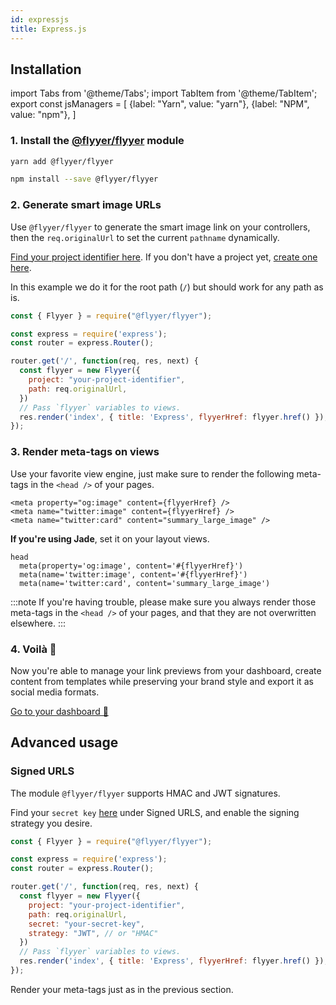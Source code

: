 ```yaml
---
id: expressjs
title: Express.js
---
```


<!-- TODO -->
<!-- > Repository: https://github.com/useflyyer/integration-examples/tree/main/examples/express -->

## Installation

<!-- MDX variables -->
import Tabs from '@theme/Tabs';
import TabItem from '@theme/TabItem';
export const jsManagers = [
  {label: "Yarn", value: "yarn"},
  {label: "NPM", value: "npm"},
]

### 1. Install the [@flyyer/flyyer](./flyyer-js.md) module

<Tabs groupId="js-manager" defaultValue="yarn" values={jsManagers}>
<TabItem value="yarn">

```bash title="Terminal.app"
yarn add @flyyer/flyyer
```

</TabItem>

<TabItem value="npm">

```bash title="Terminal.app"
npm install --save @flyyer/flyyer
```

</TabItem>
</Tabs>

### 2. Generate smart image URLs

Use `@flyyer/flyyer` to generate the smart image link on your controllers, then the `req.originalUrl` to set the current `pathname` dynamically.

[Find your project identifier here](https://flyyer.io/dashboard/_/projects/_/integrate?ref=docs). If you don't have a project yet, [create one here](https://flyyer.io/get-started?ref=docs).

In this example we do it for the root path (`/`) but should work for any path as is.

```js title="routes/index.js" {1,7-10,12}
const { Flyyer } = require("@flyyer/flyyer");

const express = require('express');
const router = express.Router();

router.get('/', function(req, res, next) {
  const flyyer = new Flyyer({
    project: "your-project-identifier",
    path: req.originalUrl,
  })
  // Pass `flyyer` variables to views.
  res.render('index', { title: 'Express', flyyerHref: flyyer.href() });
});
```

### 3. Render meta-tags on views

Use your favorite view engine, just make sure to render the following meta-tags in the `<head />` of your pages.

```tsx
<meta property="og:image" content={flyyerHref} />
<meta name="twitter:image" content={flyyerHref} />
<meta name="twitter:card" content="summary_large_image" />
```

**If you're using Jade**, set it on your layout views.

```jade title="views/layout.jade" {2-3}
head
  meta(property='og:image', content='#{flyyerHref}')
  meta(name='twitter:image', content='#{flyyerHref}')
  meta(name='twitter:card', content='summary_large_image')
```

:::note
If you're having trouble, please make sure you always render those meta-tags in the `<head />` of your pages, and that they are not overwritten elsewhere.
:::

### 4. Voilà 🎉

Now you're able to manage your link previews from your dashboard, create content from templates while preserving your brand style and export it as social media formats.

[Go to your dashboard 🚀](https://flyyer.io/dashboard/_/projects/_/)

## Advanced usage

### Signed URLS

The module `@flyyer/flyyer` supports HMAC and JWT signatures.

Find your `secret key` [here](https://www.flyyer.io/dashboard/_/projects/_/advanced) under Signed URLS, and enable the signing strategy you desire.

```js title="routes/index.js" {10-11}
const { Flyyer } = require("@flyyer/flyyer");

const express = require('express');
const router = express.Router();

router.get('/', function(req, res, next) {
  const flyyer = new Flyyer({
    project: "your-project-identifier",
    path: req.originalUrl,
    secret: "your-secret-key",
    strategy: "JWT", // or "HMAC"
  })
  // Pass `flyyer` variables to views.
  res.render('index', { title: 'Express', flyyerHref: flyyer.href() });
});
```

Render your meta-tags just as in the previous section.
